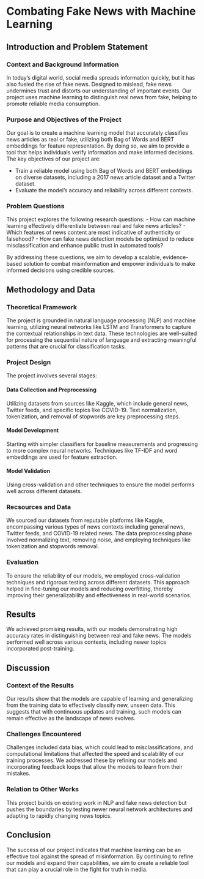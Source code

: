 # Combating Fake News with Machine Learning
## Introduction and Problem Statement
### Context and Background Information
In today’s digital world, social media spreads information quickly, but it has also fueled the rise of fake news. Designed to mislead, fake news undermines trust and distorts our understanding of important events. Our project uses machine learning to distinguish real news from fake, helping to promote reliable media consumption.
### Purpose and Objectives of the Project
Our goal is to create a machine learning model that accurately classifies news articles as real or fake, utilizing both Bag of Words and BERT embeddings for feature representation. By doing so, we aim to provide a tool that helps individuals verify information and make informed decisions. The key objectives of our project are:
  - Train a reliable model using both Bag of Words and BERT embeddings on diverse datasets, including a 2017 news article dataset and a Twitter dataset.
  - Evaluate the model’s accuracy and reliability across different contexts.
### Problem Questions
This project explores the following research questions:
	- How can machine learning effectively differentiate between real and fake news articles?
	- Which features of news content are most indicative of authenticity or falsehood?
	- How can fake news detection models be optimized to reduce misclassification and enhance public trust in automated tools?

By addressing these questions, we aim to develop a scalable, evidence-based solution to combat misinformation and empower individuals to make informed decisions using credible sources.

## Methodology and Data 
### Theoretical Framework
The project is grounded in natural language processing (NLP) and machine learning, utilizing neural networks like LSTM and Transformers to capture the contextual relationships in text data. These technologies are well-suited for processing the sequential nature of language and extracting meaningful patterns that are crucial for classification tasks.
### Project Design
The project involves several stages:
#### Data Collection and Preprocessing
Utilizing datasets from sources like Kaggle, which include general news, Twitter feeds, and specific topics like COVID-19. Text normalization, tokenization, and removal of stopwords are key preprocessing steps.
#### Model Development
Starting with simpler classifiers for baseline measurements and progressing to more complex neural networks. Techniques like TF-IDF and word embeddings are used for feature extraction.
#### Model Validation
Using cross-validation and other techniques to ensure the model performs well across different datasets.
### Recsources and Data
We sourced our datasets from reputable platforms like Kaggle, encompassing various types of news contexts including general news, Twitter feeds, and COVID-19 related news. The data preprocessing phase involved normalizing text, removing noise, and employing techniques like tokenization and stopwords removal.
### Evaluation
To ensure the reliability of our models, we employed cross-validation techniques and rigorous testing across different datasets. This approach helped in fine-tuning our models and reducing overfitting, thereby improving their generalizability and effectiveness in real-world scenarios.

## Results
We achieved promising results, with our models demonstrating high accuracy rates in distinguishing between real and fake news. The models performed well across various contexts, including newer topics incorporated post-training.

## Discussion 
### Context of the Results
Our results show that the models are capable of learning and generalizing from the training data to effectively classify new, unseen data. This suggests that with continuous updates and training, such models can remain effective as the landscape of news evolves.
### Challenges Encountered
Challenges included data bias, which could lead to misclassifications, and computational limitations that affected the speed and scalability of our training processes. We addressed these by refining our models and incorporating feedback loops that allow the models to learn from their mistakes.
### Relation to Other Works
This project builds on existing work in NLP and fake news detection but pushes the boundaries by testing newer neural network architectures and adapting to rapidly changing news topics.
## Conclusion
The success of our project indicates that machine learning can be an effective tool against the spread of misinformation. By continuing to refine our models and expand their capabilities, we aim to create a reliable tool that can play a crucial role in the fight for truth in media.
